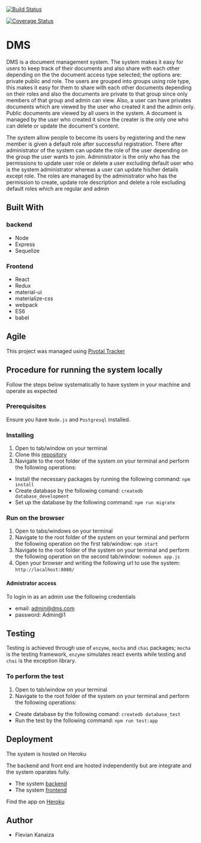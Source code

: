 [![Build Status](https://travis-ci.org/FlevianK/cp2-document-management-system.svg?branch=feature/#146512103/client-side)](https://travis-ci.org/FlevianK/cp2-document-management-system)

[![Coverage Status](https://coveralls.io/repos/github/FlevianK/cp2-document-management-system/badge.svg?branch=feature/#146512103/client-side )](https://coveralls.io/github/FlevianK/cp2-document-management-system?branch=feature/#146512103/client-side )

# DMS
DMS is a document management system. The system makes it easy for users to keep track of their documents and also share with each other depending on the the document access type selected; the options are: private public and role. The users are grouped into groups using role type, this makes it easy for them to share with each other documents depending on their roles and also the documents are private to that group since only members of that group and admin can view. Also, a user can have privates documents which are viewed by the user who created it and the admin only. Public documents are viewed by all users in the system. A document is managed by the user who created it since the creater is the only one who can delete or update the document's content.

The system allow people to become its users by registering and the new member is given a default role after successful registration. There after administrator of the system can update the role of the user depending on the group the user wants to join. Administrator is the only who has the permissions to update user role or delete a user excluding default user who is the system administrator whereas a user can update his/her details except role. The roles are managed by the administrator who has the permission to create, update role description and delete a role excluding default roles which are regular and admin

## Built With
### backend
* Node
* Express
* Sequelize

### Frontend
* React
* Redux
* material-ui
* materialize-css
* webpack
* ES6
* babel

## Agile
This project was managed using [Pivotal Tracker](https://www.pivotaltracker.com/n/projects/2041339)

## Procedure for running the system locally
Follow the steps below systematically to have system in your machine and operate as expected

### Prerequisites
Ensure you have `Node.js` and `Postgresql` installed.

### Installing
1. Open to tab/window on your terminal
2. Clone this [repository](https://github.com/FlevianK/cp2-document-management-system.git)
3. Navigate to the root folder of the system on your terminal and perform the following operations:
* Install the necessary packages by running the following command: `npm install`
* Create database by the following comand: `createdb database_development`
* Set up the database by the following command: `npm run migrate`

### Run on the browser
1. Open to tabs/windows on your terminal
2. Navigate to the root folder of the system on your terminal and perform the following operation on the first tab/window: `npm start`
3. Navigate to the root folder of the system on your terminal and perform the following operation on the second tab/window: `nodemon app.js`
4. Open your browser and writing the following url to use the system: `http://localhost:8080/`

#### Admistrator access
To login in as an admin use the following credentials
* email: admin@dms.com
* password: Admin@1

## Testing
Testing is achieved through use of `enzyme`, `mocha` and `chai` packages; `mocha` is the testing framework, `enzyme` simulates react events while testing and `chai` is the exception library.

### To perform the test 
1. Open to tab/window on your terminal
2. Navigate to the root folder of the system on your terminal and perform the following operations:
* Create database by the following comand: `createdb database_test` 
* Run the test by the following command: `npm run test:app`

## Deployment
The system is hosted on Heroku

The backend and front end are hosted independently but are integrate and the system oparates fully.
* The system [backend](https://dms-flev-backend.herokuapp.com/)
* The system [frontend](https://dms-flev.herokuapp.com/) 

Find the app on [Heroku](https://dms-flev.herokuapp.com/) 
 

## Author
* Flevian Kanaiza
